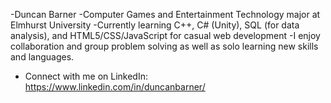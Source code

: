 -Duncan Barner
-Computer Games and Entertainment Technology major at Elmhurst University
-Currently learning C++, C# (Unity), SQL (for data analysis), and HTML5/CSS/JavaScript for casual web development
-I enjoy collaboration and group problem solving as well as solo learning new skills and languages.
- Connect with me on LinkedIn: https://www.linkedin.com/in/duncanbarner/

<!---
DuncanBarner/DuncanBarner is a ✨ special ✨ repository because its `README.md` (this file) appears on your GitHub profile.
You can click the Preview link to take a look at your changes.
--->
